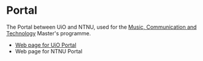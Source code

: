# Portal

The Portal between UiO and NTNU, used for the [Music, Communication and Technology](http://www.uio.no/english/studies/programmes/mct-master/) Master's programme.

* [Web page for UiO Portal](https://www.hf.uio.no/imv/english/about/rooms-and-equipment/mct-portal/index.html)
* Web page for NTNU Portal

